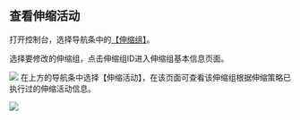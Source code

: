 ## 查看伸缩活动

打开控制台，选择导航条中的[【伸缩组】](http://console.tce.fsphere.cn/autoscaling)。

选择要修改的伸缩组，点击伸缩组ID进入伸缩组基本信息页面。

![](http://imgcache.tcecqpoc.fsphere.cn/image/mc.qcloudimg.com/static/img/bae3ec563534769d6c38143b60299d74/image.png)
在上方的导航条中选择【伸缩活动】，在该页面可查看该伸缩组根据伸缩策略已执行过的伸缩活动信息。

![](http://imgcache.tcecqpoc.fsphere.cn/image/mc.qcloudimg.com/static/img/be90d8d34240120a87838e8f56c7b67f/image+%281%29.png)